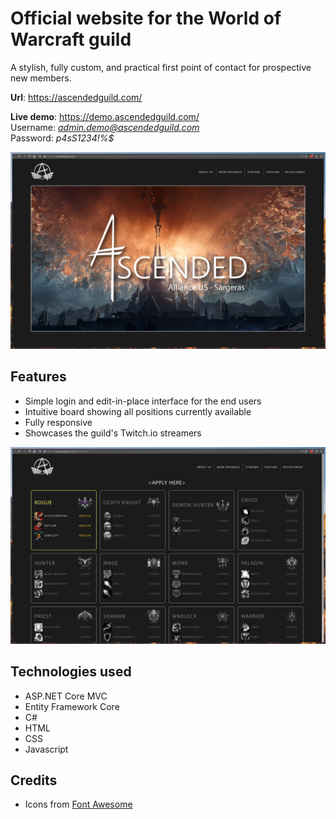 # Official website for the World of Warcraft guild <Ascended>

A stylish, fully custom, and practical first point of contact for prospective new members.

**Url**: <https://ascendedguild.com/>

**Live demo**: <https://demo.ascendedguild.com/>  
Username: *admin.demo@ascendedguild.com*  
Password: *p4sS1234!%$*

![Front Page](readme-main.png)

## Features
- Simple login and edit-in-place interface for the end users
- Intuitive board showing all positions currently available
- Fully responsive
- Showcases the guild's Twitch.io streamers

![Recruitment Page](readme-recruitment.png)

## Technologies used
- ASP.NET Core MVC
- Entity Framework Core
- C#
- HTML
- CSS
- Javascript

## Credits
- Icons from [Font Awesome](https://fontawesome.com/)